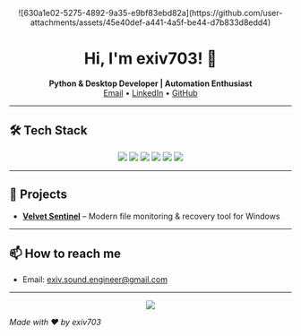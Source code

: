 <!-- Banner image -->
<p align="center">
![630a1e02-5275-4892-9a35-e9bf83ebd82a](https://github.com/user-attachments/assets/45e40def-a441-4a5f-be44-d7b833d8edd4)

</p>

<h1 align="center">Hi, I'm exiv703! 👋</h1>
<p align="center">
  <b>Python & Desktop Developer | Automation Enthusiast</b><br>
  <a href="mailto:your.email@example.com">Email</a> •
  <a href="https://www.linkedin.com/in/your-linkedin">LinkedIn</a> •
  <a href="https://github.com/exiv703">GitHub</a>
</p>

---

## 🛠️ Tech Stack

<p align="center">
  <img src="https://img.shields.io/badge/Python-3776AB?style=for-the-badge&logo=python&logoColor=white"/>
  <img src="https://img.shields.io/badge/CustomTkinter-00BFAE?style=for-the-badge"/>
  <img src="https://img.shields.io/badge/Tkinter-FFB300?style=for-the-badge"/>
  <img src="https://img.shields.io/badge/Windows-0078D6?style=for-the-badge&logo=windows&logoColor=white"/>
  <img src="https://img.shields.io/badge/Git-F05032?style=for-the-badge&logo=git&logoColor=white"/>
  <img src="https://img.shields.io/badge/VSCode-007ACC?style=for-the-badge&logo=visual-studio-code&logoColor=white"/>
</p>

---

## 🚀 Projects

- [**Velvet Sentinel**](https://github.com/exiv703/velvet) – Modern file monitoring & recovery tool for Windows

---

## 📫 How to reach me

- Email: exiv.sound.engineer@gmail.com

---

<p align="center">
  <img src="https://capsule-render.vercel.app/api?type=waving&color=gradient&height=120&section=footer"/>
</p>

*Made with ❤️ by exiv703*
